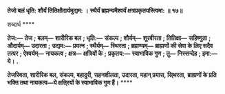**तेजो बलं धृति: शौर्यं तितिक्षौदार्यमुद्यम: ।** **स्थैर्यं ब्रह्मन्यमैश्वर्यं क्षत्रप्रकृतयस्त्विमा: ॥ १७॥** 

शब्दार्थ **** 

**तेज:—** **तेज** **; बलम्—** **शारीरिक बल** **; धृति:—** **संकल्प** **; शौर्यम्—** **शूरवीरता** **; तितिक्षा—** **सहिष्णुता** **; औदार्यम्—** **उदारता** **;** **उद्यम:—** **प्रयत्न** **; स्थैर्यम्—** **स्थिरता** **; ब्रह्मण्यम्—** **ब्राह्मणों की सेवा के लिए सदैव तत्पर** **; ऐश्वर्यम्—** **नायकत्व** **; क्षत्र—** **क्षत्रियों के** **;** **प्रकृतय:—** **स्वाभाविक गुण** **; तु—** **निस्सन्देह** **; इमा:—** **ये।** **.** 

**तेजस्विता, शारीरिक बल, संकल्प, बहादुरी, सहनशीलता, उदारता, महान् प्रयास, सि्थरता,** **ब्राह्मणों के प्रति भक्ति तथा नायकत्व—ये क्षति्रयों के स्वाभाविक गुण हैं।** **** 